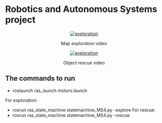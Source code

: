# Robotics and Autonomous Systems project

<p align="center">
    <a href="http://www.youtube.com/watch?v=DHLYpqP2aGI">
    <img border="0" alt="exploration" src="http://img.youtube.com/vi/DHLYpqP2aGI/0.jpg">
    </a>
</p>
<p align="center">
    Map exploration video
</p>

<p align="center">
    <a href="http://www.youtube.com/watch?v=L3Hin3oR7I">
    <img border="0" alt="exploration" src="http://img.youtube.com/vi/L3Hin3oR7I/0.jpg">
    </a>
</p>
<p align="center">
    Object rescue video
</p>


## The commands to run 
  * roslaunch ras_launch motors.launch 

For exploration:
  * rosrun ras_state_machine statemachine_MS4.py -explore 
For rescue:
  * rosrun ras_state_machine statemachine_MS4.py -rescue
  
